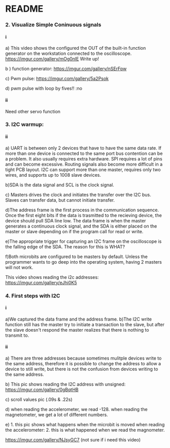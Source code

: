 # README
### 2. Visualize Simple Coninuous signals

#### i
   a) This video shows the configured the OUT of the built-in function generator on the workstation connected to the    oscilloscope.
   https://imgur.com/gallery/mOg0nlE
   Write up!

   b ) function generator: 
   https://imgur.com/gallery/nSErFpw

   c) Pwm pulse: 
   https://imgur.com/gallery/5a2Psok

   d) pwm pulse with loop by fives!! :no

#### ii 
   Need other servo  function

### 3. I2C warmup:
#### ii
   a)  UART is between only 2 devices that have to have the same data rate. If more than one device is connected to the same port bus contention can be a problem. It also usually requires extra hardware. SPI requires a lot of pins and can become excessive. Routing signals also become more difficult in a tight PCB layout. I2C can support more than one master, requires only two wires, and supports up to 1008 slave devices. 

   b)SDA is the data signal and SCL is the clock signal. 

   c) Masters drives the clock and initiates the transfer over the I2C bus. Slaves can transfer data, but cannot initiate transfer.

   d)The address frame is the first process in the communication sequence. Once the first eight bits if the data is trasmitted to the recieving device, the device should pull SDA line low. The data frame is when the master generates a continuous clock signal, and the SDA is either placed on the master or slave depending on if the program call for read or write.

   e)The appropriate trigger for capturing an I2C frame on the oscilloscope is the falling edge of the SDA. The reason for this is WHAT?

   f)Both microbits are configured to be masters by default. Unless the programmer wants to go deep into the operating system, having 2 masters will not work.


This video shows reading the  i2c addresses: 
https://imgur.com/gallery/eJhi0K5

### 4. First steps with I2C
#### i
   a)We captured the data frame and the address frame.
   b)The I2C write function still has the master try to initiate a transaction to the slave, but after the slave doesn't respond the master realizes that there is nothing to transmit to.

#### ii
   a) There are three addresses because sometimes mulitple devices write to the same address, therefore it is possible to change the address to allow a device to still write, but there is not the confusion from devices writing to the same address.

   b) This pic shows reading the I2C address with unsigned: 
https://imgur.com/gallery/0gBqtHB  

   c) scroll values pic (.09s & .22s)

   d) when reading the accelerometer, we read -128. when reading the magnetometer, we get a lot of different numbers. 

   e) 1. this pic shows what happens when the microbit is moved when reading the accelerometer: 
      2. this is what happened when we read the magnometer. 
   
   https://imgur.com/gallery/NJsyGC7   (not sure if i need this video)

